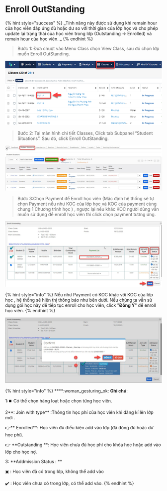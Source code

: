 # Enroll OutStanding

{% hint style="success" %}
_Tính năng này được sử dụng khi  remain hour của học viên đáp ứng đủ hoặc dư so với thời gian của lớp học và cho phép update lại trạng thái của học viên trong lớp (Outstanding -> Enrolled) và remain hour của học viên. _
{% endhint %}

> Bước 1: Đưa chuột vào Menu Class chọn View Class, sau đó chọn lớp muốn Enroll OutStanding.

![](<../../.gitbook/assets/image (99).png>)

> Bước 2: Tại màn hình chi tiết Classes, Click tab Subpanel “Student Situations”. Sau đó, click Enroll OutStanding.

![](../../.gitbook/assets/7.jpg)

> Bước 3:Chọn Payment để Enroll học viên (Mặc định hệ thống sẽ tự chọn Payment nếu như KOC của lớp học và KOC của payment cùng chung 1 Chương trình học ) , ngược lại nếu khác KOC người dùng vẫn muốn sử dụng để enroll học viên thì click chọn payment tương ứng.

![](../../.gitbook/assets/6.jpg)

{% hint style="info" %}
Nếu như Payment có KOC khác với KOC của lớp học , hệ thống sẽ hiện thị thông báo như bên dưới. Nếu chúng ta vẫn sử dụng gói học này để tiếp tục enroll cho học viên, click "**Đồng Ý**" để enroll học viên.
{% endhint %}

![](../../.gitbook/assets/8.jpg)

{% hint style="info" %}
****:woman_gesturing_ok: **Ghi chú**:

1::stop_button: Có thể chọn hàng loạt hoặc chọn từng học viên.

2**: Join with type** :Thông tin học phí của học viên khi đăng kí lên lớp mới .

:point_right:** Enrolled**: Học viên đủ điều kiện add vào lớp (đã đóng đủ hoặc dư học phí).

:point_right: **Outstanding **: Học viên chưa đủ học phí cho khóa học hoặc add vào lớp cho học nợ.

3: **Addmission Status : **

 :heavy_multiplication_x: : Học viên đã có trong lớp, không thể add vào

:heavy_check_mark: : Học viên chưa có trong lớp, có thể add vào.
{% endhint %}
